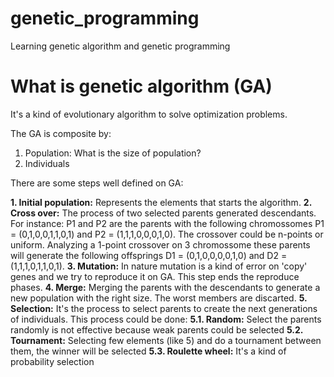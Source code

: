 # genetic_programming
Learning genetic algorithm and genetic programming

# What is genetic algorithm (GA)
It's a kind of evolutionary algorithm to solve optimization problems.

The GA is composite by:

1. Population: What is the size of population?
2. Individuals

There are some steps well defined on GA:

**1. Initial population:** Represents the elements that starts the algorithm.
**2. Cross over:** The process of two selected parents generated descendants. For instance: P1 and P2 are the parents with the following chromossomes P1 = (0,1,0,0,1,1,0,1) and P2 = (1,1,1,0,0,0,1,0). The crossover could be n-points or uniform. Analyzing a 1-point crossover on 3 chromossome these parents will generate the following offsprings D1 = (0,1,0,0,0,0,1,0) and D2 = (1,1,1,0,1,1,0,1).
**3. Mutation:** In nature mutation is a kind of error on 'copy' genes and we try to reproduce it on GA. This step ends the reproduce phases.
**4. Merge:** Merging the parents with the descendants to generate a new population with the right size. The worst members are discarted.
**5. Selection:** It's the process to select parents to create the next generations of individuals. This process could be done:
    **5.1. Random:** Select the parents randomly is not effective because weak parents could be selected
    **5.2. Tournament:** Selecting few elements (like 5) and do a tournament between them, the winner will be selected
    **5.3. Roulette wheel:** It's a kind of probability selection
